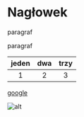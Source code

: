 # Nagłowek
paragraf 

paragraf

|jeden|dwa|trzy|
|:---:|:---:|:---:|    
|1|2|3|

[google](https://www.google.pl/)

![alt](https://www.josera.pl/media/magefan_blog/katzen-zusammenfuehren_shutterstock_1728181168_Ratgeber-Headerbild_1240x5532.jpeg)
